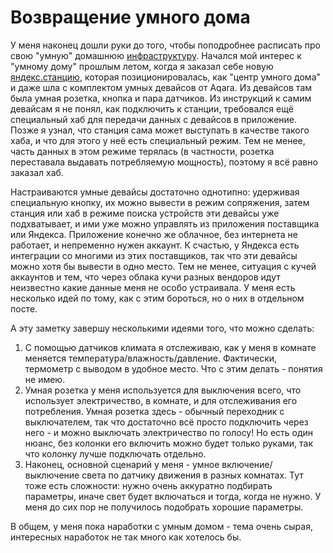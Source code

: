 # Возвращение умного дома

У меня наконец дошли руки до того, чтобы поподробнее расписать про свою "умную" домашнюю [инфраструктуру](https://t.me/whalingtech/18). Начался мой интерес к "умному дому" прошлым летом, когда я заказал себе новую [яндекс.станцию](https://yandex.ru/alice/station-gen2), которая позиционировалась, как "центр умного дома" и даже шла с комплектом умных девайсов от Aqara. Из девайсов там была умная розетка, кнопка и пара датчиков. Из инструкций к самим девайсам я не понял, как подключить к станции, требовался ещё специальный хаб для передачи данных с девайсов в приложение. Позже я узнал, что станция сама может выступать в качестве такого хаба, и что для этого у неё есть специальный режим. Тем не менее, часть данных в этом режиме терялась (в частности, розетка переставала выдавать потребляемую мощность), поэтому я всё равно заказал хаб.

Настраиваются умные девайсы достаточно однотипно: удерживая специальную кнопку, их можно вывести в режим сопряжения, затем станция или хаб в режиме поиска устройств эти девайсы уже подхватывает, и ими уже можно управлять из приложения поставщика или Яндекса. Приложение конечно же облачное, без интернета не работает, и непременно нужен аккаунт. К счастью, у Яндекса есть интеграции со многими из этих поставщиков, так что эти девайсы можно хотя бы вывести в одно место. Тем не менее, ситуация с кучей аккаунтов и тем, что через облака кучи разных вендоров идут неизвестно какие данные меня не особо устраивала. У меня есть несколько идей по тому, как с этим бороться, но о них в отдельном посте.

А эту заметку завершу несколькими идеями того, что можно сделать:
1. С помощью датчиков климата я отслеживаю, как у меня в комнате меняется температура/влажность/давление. Фактически, термометр с выводом в удобное место. Что с этим делать - понятия не имею.
2. Умная розетка у меня используется для выключения всего, что использует электричество, в комнате, и для отслеживания его потребления. Умная розетка здесь - обычный переходник с выключателем, так что достаточно всё просто подключить через него - и можно выключать электричество по голосу! Но есть один нюанс, без колонки его включить можно будет только руками, так что колонку лучше подключать отдельно.
3. Наконец, основной сценарий у меня - умное включение/выключение света по датчику движения в разных комнатах. Тут тоже есть сложности: нужно очень аккуратно подбирать параметры, иначе свет будет включаться и тогда, когда не нужно. У меня до сих пор не получилось подобрать хорошие параметры.

В общем, у меня пока наработки с умным домом - тема очень сырая, интересных наработок не так много как хотелось бы.
